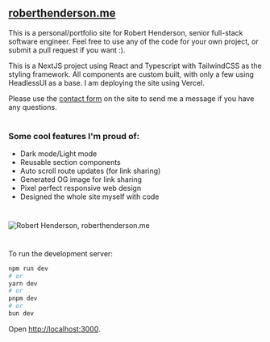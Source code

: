 ## [roberthenderson.me](https://roberthenderson.me)

This is a personal/portfolio site for Robert Henderson, senior full-stack software engineer. Feel free to use any of the code for your own project, or submit a pull request if you want :).

This is a NextJS project using React and Typescript with TailwindCSS as the styling framework. All components are custom built, with only a few using HeadlessUI as a base. I am deploying the site using Vercel.

Please use the [contact form](https://roberthenderson.me/contact) on the site to send me a message if you have any questions.

#

### Some cool features I'm proud of:

- Dark mode/Light mode
- Reusable section components
- Auto scroll route updates (for link sharing)
- Generated OG image for link sharing
- Pixel perfect responsive web design
- Designed the whole site myself with code

#

###

![Robert Henderson, roberthenderson.me](https://roberthenderson.me/api/og)

#

To run the development server:

```bash
npm run dev
# or
yarn dev
# or
pnpm dev
# or
bun dev
```

Open [http://localhost:3000](http://localhost:3000).
